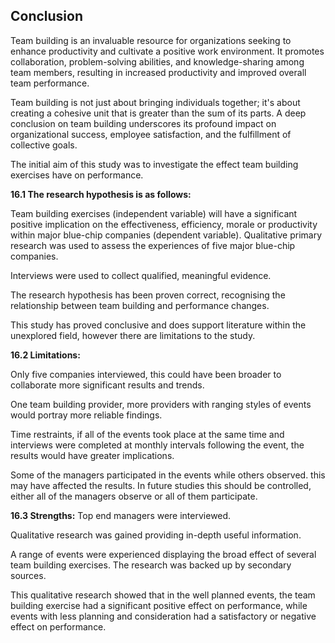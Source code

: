 ## **Conclusion**

Team building is an invaluable resource for organizations seeking to enhance productivity and cultivate a positive work environment. It promotes collaboration, problem-solving abilities, and knowledge-sharing among team members, resulting in increased productivity and improved overall team performance.

Team building is not just about bringing individuals together; it's about creating a cohesive unit that is greater than the sum of its parts. A deep conclusion on team building underscores its profound impact on organizational success, employee satisfaction, and the fulfillment of collective goals.

The initial aim of this study was to investigate the effect team building exercises have on performance.

**16.1 The research hypothesis is as follows:**

Team building exercises (independent variable) will have a significant positive implication on the effectiveness, efficiency, morale or productivity within major blue-chip companies (dependent variable).
Qualitative primary research was used to assess the experiences of five major blue-chip companies.

Interviews were used to collect qualified, meaningful evidence.

The research hypothesis has been proven correct, recognising the relationship between team building and performance changes.

This study has proved conclusive and does support literature within the unexplored field, however there are limitations to the study.

**16.2 Limitations:**

Only five companies interviewed, this could have been broader to collaborate more significant results and trends.

One team building provider, more providers with ranging styles of events would portray more reliable findings.

Time restraints, if all of the events took place at the same time and interviews were completed at monthly intervals following the event, the results would have greater implications.

Some of the managers participated in the events while others observed. this may have affected the results. In future studies this should be controlled, either all of the managers observe or all of them participate.

**16.3 Strengths:**
Top end managers were interviewed. 

Qualitative research was gained providing in-depth useful information.

A range of events were experienced displaying the broad effect of several team building exercises. 
The research was backed up by secondary sources.

This qualitative research showed that in the well planned events, the team building exercise had a significant positive effect on performance, while events with less planning and consideration had a satisfactory or negative effect on performance.
